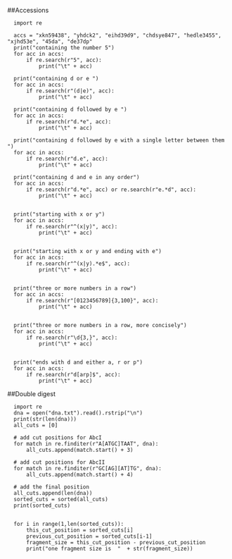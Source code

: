 ##Accessions

      import re
      
      accs = "xkn59438", "yhdck2", "eihd39d9", "chdsye847", "hedle3455", "xjhd53e", "45da", "de37dp"
      print("containing the number 5")
      for acc in accs:
          if re.search(r"5", acc):
              print("\t" + acc)
      
      print("containing d or e ")
      for acc in accs:
          if re.search(r"(d|e)", acc):
              print("\t" + acc)
      
      print("containing d followed by e ")
      for acc in accs:
          if re.search(r"d.*e", acc):
              print("\t" + acc)
      
      print("containing d followed by e with a single letter between them ")
      for acc in accs:
          if re.search(r"d.e", acc):
              print("\t" + acc)
      
      print("containing d and e in any order")
      for acc in accs:
          if re.search(r"d.*e", acc) or re.search(r"e.*d", acc):
              print("\t" + acc)
      
      
      print("starting with x or y")
      for acc in accs:
          if re.search(r"^(x|y)", acc):
              print("\t" + acc)
      
      
      print("starting with x or y and ending with e")
      for acc in accs:
          if re.search(r"^(x|y).*e$", acc):
              print("\t" + acc)
      
      
      print("three or more numbers in a row")
      for acc in accs:
          if re.search(r"[0123456789]{3,100}", acc):
              print("\t" + acc)
      
      
      print("three or more numbers in a row, more concisely")
      for acc in accs:
          if re.search(r"\d{3,}", acc):
              print("\t" + acc)
      
      
      print("ends with d and either a, r or p")
      for acc in accs:
          if re.search(r"d[arp]$", acc):
              print("\t" + acc)


##Double digest

      import re
      dna = open("dna.txt").read().rstrip("\n")
      print(str(len(dna)))
      all_cuts = [0]
      
      # add cut positions for AbcI
      for match in re.finditer(r"A[ATGC]TAAT", dna):
          all_cuts.append(match.start() + 3)
      
      # add cut positions for AbcII
      for match in re.finditer(r"GC[AG][AT]TG", dna):
          all_cuts.append(match.start() + 4)
      
      # add the final position
      all_cuts.append(len(dna))
      sorted_cuts = sorted(all_cuts)
      print(sorted_cuts)
      
      
      for i in range(1,len(sorted_cuts)):
          this_cut_position = sorted_cuts[i]
          previous_cut_position = sorted_cuts[i-1]
          fragment_size = this_cut_position - previous_cut_position
          print("one fragment size is  "  + str(fragment_size))
